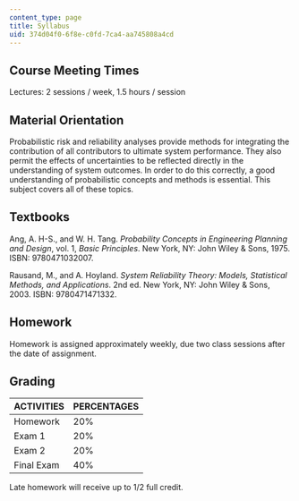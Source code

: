 ```yaml
---
content_type: page
title: Syllabus
uid: 374d04f0-6f8e-c0fd-7ca4-aa745808a4cd
---
```


Course Meeting Times
--------------------

Lectures: 2 sessions / week, 1.5 hours / session

Material Orientation
--------------------

Probabilistic risk and reliability analyses provide methods for integrating the contribution of all contributors to ultimate system performance. They also permit the effects of uncertainties to be reflected directly in the understanding of system outcomes. In order to do this correctly, a good understanding of probabilistic concepts and methods is essential. This subject covers all of these topics.

Textbooks
---------

Ang, A. H-S., and W. H. Tang. _Probability Concepts in Engineering Planning and Design_, vol. 1, _Basic Principles_. New York, NY: John Wiley & Sons, 1975. ISBN: 9780471032007.

Rausand, M., and A. Hoyland. _System Reliability Theory: Models, Statistical Methods, and Applications_. 2nd ed. New York, NY: John Wiley & Sons, 2003. ISBN: 9780471471332.

Homework
--------

Homework is assigned approximately weekly, due two class sessions after the date of assignment.

Grading
-------

| ACTIVITIES | PERCENTAGES |
| --- | --- |
| Homework | 20% |
| Exam 1 | 20% |
| Exam 2 | 20% |
| Final Exam | 40% 

  

Late homework will receive up to 1/2 full credit.